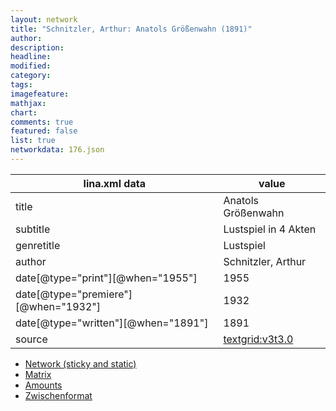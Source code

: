 ```yaml
---
layout: network
title: "Schnitzler, Arthur: Anatols Größenwahn (1891)"
author:
description:
headline:
modified:
category:
tags:
imagefeature: 
mathjax: 
chart: 
comments: true
featured: false
list: true
networkdata: 176.json
---
```

lina.xml data  | value
------------- | -------------
title|Anatols Größenwahn
subtitle|Lustspiel in 4 Akten
genretitle|Lustspiel
author|Schnitzler, Arthur
date[@type="print"][@when="1955"]|1955
date[@type="premiere"][@when="1932"]|1932
date[@type="written"][@when="1891"]|1891
source|[textgrid:v3t3.0](https://textgridlab.org/1.0/tgcrud-public/rest/textgrid:v3t3.0/data)



* [Network (sticky and static)](/network176)
* [Matrix](/matrix176)
* [Amounts](/amounts176)
* [Zwischenformat](/lina176 )
